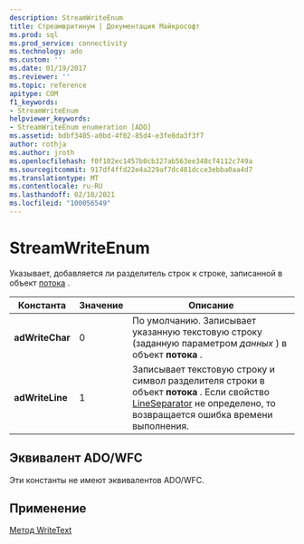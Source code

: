 ```yaml
---
description: StreamWriteEnum
title: Стреамвритинум | Документация Майкрософт
ms.prod: sql
ms.prod_service: connectivity
ms.technology: ado
ms.custom: ''
ms.date: 01/19/2017
ms.reviewer: ''
ms.topic: reference
apitype: COM
f1_keywords:
- StreamWriteEnum
helpviewer_keywords:
- StreamWriteEnum enumeration [ADO]
ms.assetid: bdbf3405-a0bd-4f02-85d4-e3fe8da3f3f7
author: rothja
ms.author: jroth
ms.openlocfilehash: f0f102ec1457b0cb327ab563ee348cf4112c749a
ms.sourcegitcommit: 917df4ffd22e4a229af7dc481dcce3ebba0aa4d7
ms.translationtype: MT
ms.contentlocale: ru-RU
ms.lasthandoff: 02/10/2021
ms.locfileid: "100056549"
---
```

# <a name="streamwriteenum"></a>StreamWriteEnum
Указывает, добавляется ли разделитель строк к строке, записанной в объект [потока](./stream-object-ado.md) .  
  
|Константа|Значение|Описание|  
|--------------|-----------|-----------------|  
|**adWriteChar**|0|По умолчанию. Записывает указанную текстовую строку (заданную параметром *данных* ) в объект **потока** .|  
|**adWriteLine**|1|Записывает текстовую строку и символ разделителя строки в объект **потока** . Если свойство [LineSeparator](./lineseparator-property-ado.md) не определено, то возвращается ошибка времени выполнения.|  
  
## <a name="adowfc-equivalent"></a>Эквивалент ADO/WFC  
 Эти константы не имеют эквивалентов ADO/WFC.  
  
## <a name="applies-to"></a>Применение  
 [Метод WriteText](./writetext-method.md)